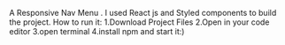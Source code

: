 A Responsive Nav Menu .
I used React js and Styled components to build the project.
How to run it:
1.Download Project Files
2.Open in your code editor 
3.open terminal
4.install npm and start it:)